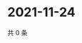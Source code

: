 # 2021-11-24

共 0 条

<!-- BEGIN WEIBO -->
<!-- 最后更新时间 Wed Nov 24 2021 01:14:56 GMT+0800 (China Standard Time) -->

<!-- END WEIBO -->
